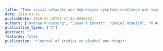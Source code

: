 ```yaml
---
title: "Teen social networks and depressive symptoms-substance use associations: developmental and demographic variation"
date: 2018-01-01
publishDate: 2020-07-20T01:27:40.888048Z
authors: ["Andrea M Hussong", "Susan T Ennett", "Daniel McNeish", "W Andrew Rothenberg", "Veronica Cole", "Nisha C Gottfredson", "Robert W Faris"]
publication_types: ["2"]
abstract: ""
featured: false
publication: "*Journal of studies on alcohol and drugs*"
---
```



